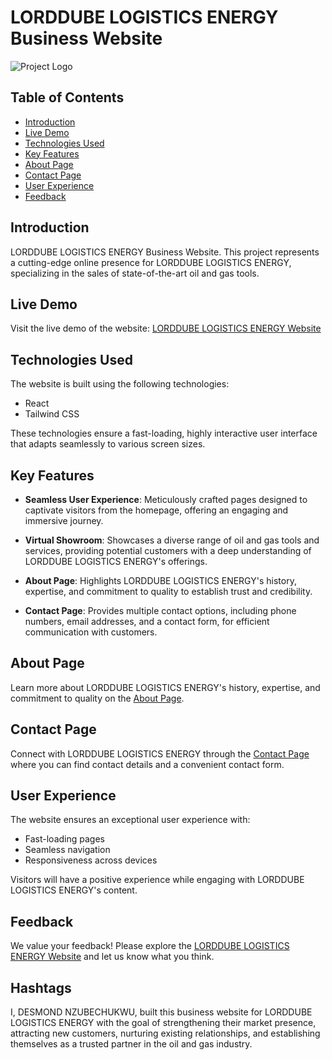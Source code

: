 # LORDDUBE LOGISTICS ENERGY Business Website

![Project Logo](link-to-logo.png)

## Table of Contents
- [Introduction](#introduction)
- [Live Demo](#live-demo)
- [Technologies Used](#technologies-used)
- [Key Features](#key-features)
- [About Page](#about-page)
- [Contact Page](#contact-page)
- [User Experience](#user-experience)
- [Feedback](#feedback)

## Introduction

LORDDUBE LOGISTICS ENERGY Business Website. This project represents a cutting-edge online presence for LORDDUBE LOGISTICS ENERGY, specializing in the sales of state-of-the-art oil and gas tools.

## Live Demo

Visit the live demo of the website: [LORDDUBE LOGISTICS ENERGY Website](https://lorddubelogisticsenergy.com/)

## Technologies Used

The website is built using the following technologies:

- React
- Tailwind CSS

These technologies ensure a fast-loading, highly interactive user interface that adapts seamlessly to various screen sizes.

## Key Features

- **Seamless User Experience**: Meticulously crafted pages designed to captivate visitors from the homepage, offering an engaging and immersive journey.

- **Virtual Showroom**: Showcases a diverse range of oil and gas tools and services, providing potential customers with a deep understanding of LORDDUBE LOGISTICS ENERGY's offerings.

- **About Page**: Highlights LORDDUBE LOGISTICS ENERGY's history, expertise, and commitment to quality to establish trust and credibility.

- **Contact Page**: Provides multiple contact options, including phone numbers, email addresses, and a contact form, for efficient communication with customers.

## About Page

Learn more about LORDDUBE LOGISTICS ENERGY's history, expertise, and commitment to quality on the [About Page](https://lorddubelogisticsenergy.com/about).

## Contact Page

Connect with LORDDUBE LOGISTICS ENERGY through the [Contact Page](https://lorddubelogisticsenergy.com/contact) where you can find contact details and a convenient contact form.

## User Experience

The website ensures an exceptional user experience with:

- Fast-loading pages
- Seamless navigation
- Responsiveness across devices

Visitors will have a positive experience while engaging with LORDDUBE LOGISTICS ENERGY's content.

## Feedback

We value your feedback! Please explore the [LORDDUBE LOGISTICS ENERGY Website](https://lorddubelogisticsenergy.com/) and let us know what you think.

## Hashtags


I, DESMOND NZUBECHUKWU, built this business website for LORDDUBE LOGISTICS ENERGY with the goal of strengthening their market presence, attracting new customers, nurturing existing relationships, and establishing themselves as a trusted partner in the oil and gas industry.
